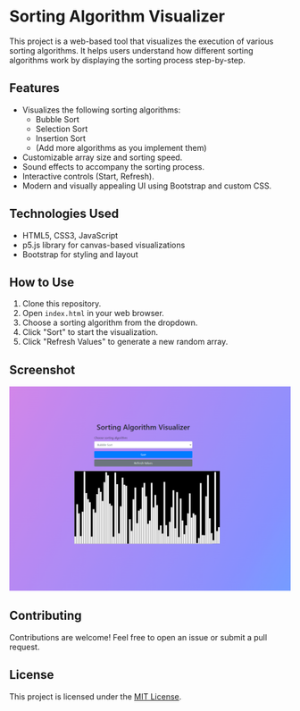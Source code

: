 # Sorting Algorithm Visualizer

This project is a web-based tool that visualizes the execution of various sorting algorithms. It helps users understand how different sorting algorithms work by displaying the sorting process step-by-step.

## Features

* Visualizes the following sorting algorithms:
    * Bubble Sort
    * Selection Sort
    * Insertion Sort
    * (Add more algorithms as you implement them)
* Customizable array size and sorting speed.
* Sound effects to accompany the sorting process.
* Interactive controls (Start, Refresh).
* Modern and visually appealing UI using Bootstrap and custom CSS.

## Technologies Used

* HTML5, CSS3, JavaScript
* p5.js library for canvas-based visualizations
* Bootstrap for styling and layout

## How to Use

1. Clone this repository.
2. Open `index.html` in your web browser.
3. Choose a sorting algorithm from the dropdown.
4. Click "Sort" to start the visualization.
5. Click "Refresh Values" to generate a new random array.

## Screenshot

![Image of Sorting Visualizer](./Screenshot.png)

## Contributing

Contributions are welcome! Feel free to open an issue or submit a pull request.

## License

This project is licensed under the [MIT License](LICENSE).
